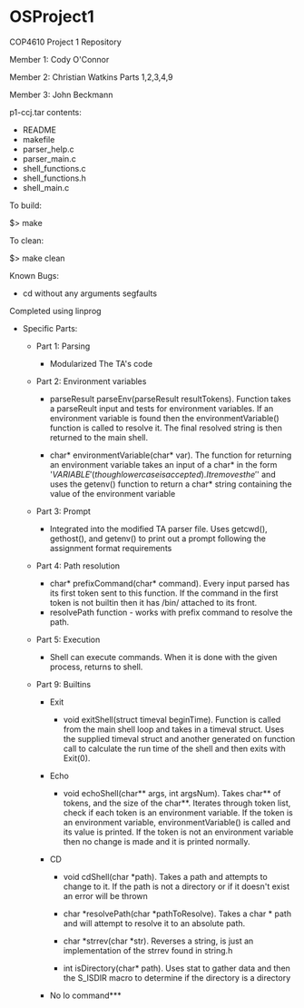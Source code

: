 # OSProject1
COP4610 Project 1 Repository

Member 1: Cody O'Connor 

Member 2: Christian Watkins Parts 1,2,3,4,9

Member 3: John Beckmann


p1-ccj.tar contents:
- README
- makefile
- parser_help.c
- parser_main.c
- shell_functions.c
- shell_functions.h
- shell_main.c


To build:

$> make


To clean:

$> make clean

Known Bugs:
- cd without any arguments segfaults


Completed using linprog


- Specific Parts:

  - Part 1: Parsing

    - Modularized The TA's code

  - Part 2: Environment variables

    - parseResult parseEnv(parseResult resultTokens). Function takes a parseReult input and tests for environment variables. If an environment variable is found then the environmentVariable() function is called to resolve it. The final resolved string is then returned to the main shell.
    
    - char* environmentVariable(char* var). The function for returning an environment variable takes an input of a char* in the form '$VARIABLE' (though lower case is accepted). It removes the '$' and uses the getenv() function to return a char* string containing the value of the environment variable

  - Part 3: Prompt

    - Integrated into the modified TA parser file. Uses getcwd(), gethost(), and getenv() to print out a prompt following the assignment format requirements
  
  - Part 4: Path resolution

    - char* prefixCommand(char* command). Every input parsed has its first token sent to this function. If the command in the first token is not builtin then it has /bin/ attached to its front.
    - resolvePath function - works with prefix command to resolve the path.

  - Part 5: Execution

    - Shell can execute commands. When it is done with the given process, returns to shell.

  - Part 9: Builtins

    - Exit

      - void exitShell(struct timeval beginTime). Function is called from the main shell loop and takes in a timeval struct. Uses the supplied timeval struct and another generated on function call to calculate the run time of the shell and then exits with Exit(0).
    
    - Echo

      - void echoShell(char** args, int argsNum). Takes char** of tokens, and the size of the char**. Iterates through token list, check if each token is an environment variable. If the token is an environment variable, environmentVariable() is called and its value is printed. If the token is not an environment variable then no change is made and it is printed normally.
    
    - CD
      
      - void cdShell(char *path). Takes a path and attempts to change to it. If the path is not a directory or if it doesn't exist an error will be thrown

      - char *resolvePath(char *pathToResolve). Takes a char * path and will attempt to resolve it to an absolute path.

      - char *strrev(char *str). Reverses a string, is just an implementation of the strrev found in string.h

      - int isDirectory(char* path). Uses stat to gather data and then the S_ISDIR macro to determine if the directory is a directory

     - No Io command***
